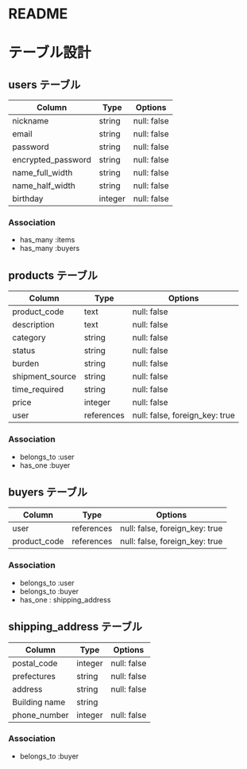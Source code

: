 # README
# テーブル設計

## users テーブル

| Column             | Type    | Options     |
| ------------------ | ------- | ----------- |
| nickname           | string  | null: false |
| email              | string  | null: false |
| password           | string  | null: false |
| encrypted_password | string  | null: false |
| name_full_width    | string  | null: false |
| name_half_width    | string  | null: false |
| birthday           | integer | null: false |

### Association

- has_many :items
- has_many :buyers


## products テーブル

| Column          | Type       | Options                        |
| --------------- | ---------- | ------------------------------ |
| product_code    | text       | null: false                    |
| description     | text       | null: false                    |
| category        | string     | null: false                    |
| status          | string     | null: false                    |
| burden          | string     | null: false                    |
| shipment_source | string     | null: false                    |
| time_required   | string     | null: false                    |
| price           | integer    | null: false                    |
| user            | references | null: false, foreign_key: true |

### Association

- belongs_to :user
- has_one :buyer



## buyers テーブル

| Column         | Type       | Options                        |
| -------------- | ---------- | ------------------------------ |
| user           | references | null: false, foreign_key: true |
| product_code   | references | null: false, foreign_key: true |


### Association

- belongs_to :user
- belongs_to :buyer
- has_one : shipping_address


## shipping_address テーブル

| Column         | Type       | Options                        |
| -------------- | ---------- | ------------------------------ |
| postal_code    | integer    | null: false                    |
| prefectures    | string     | null: false                    |
| address        | string     | null: false                    |
| Building name  | string     |                                |
| phone_number   | integer    | null: false                    |

### Association

- belongs_to :buyer
